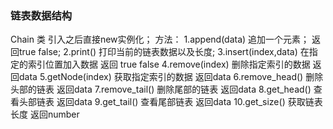 ### 链表数据结构
Chain 类 引入之后直接new实例化；
方法：
1.append(data) 追加一个元素；  返回true false;
2.print() 打印当前的链表数据以及长度;
3.insert(index,data) 在指定的索引位置加入数据  返回 true false
4.remove(index)  删除指定索引的数据  返回data
5.getNode(index) 获取指定索引的数据  返回data
6.remove_head()  删除头部的链表   返回data
7.remove_tail()  删除尾部的链表   返回data
8.get_head()     查看头部链表    返回data
9.get_tail()     查看尾部链表    返回data 
10.get_size()    获取链表长度    返回number 

